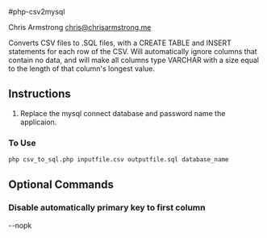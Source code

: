 #php-csv2mysql

Chris Armstrong
chris@chrisarmstrong.me
   
Converts CSV files to .SQL files, with a CREATE TABLE and INSERT statements for each row of the CSV.
Will automatically ignore columns that contain no data, and will make all columns type VARCHAR with a size equal to the length of that column's longest value.

## Instructions 
1. Replace the mysql connect database and password name the applicaion. 

### To Use

```bash
php csv_to_sql.php inputfile.csv outputfile.sql database_name
```

## Optional Commands  

### Disable automatically primary key to first column  
--nopk
